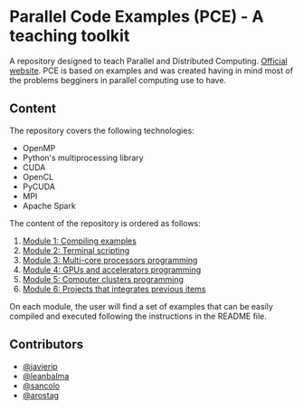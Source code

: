 # Parallel Code Examples (PCE) - A teaching toolkit
A repository designed to teach Parallel and Distributed Computing. [Official website](http://javierip.github.io/parallel-code-examples/).
PCE is based on examples and was created having in mind most of the problems begginers in parallel computing use to have.

## Content
The repository covers the following technologies:

- OpenMP
- Python's multiprocessing library
- CUDA
- OpenCL
- PyCUDA
- MPI
- Apache Spark

The content of the repository is ordered as follows:

1. [Module 1: Compiling examples](./01-compiling)
2. [Module 2: Terminal scripting](./02-scripting)
3. [Module 3: Multi-core processors programming](./03-multi-core-processors)
4. [Module 4: GPUs and accelerators  programming](./04-GPU-accelerators)
5. [Module 5: Computer clusters  programming](./05-clusters)
6. [Module 6: Projects that integrates previous items](./06-projects)

On each module, the user will find a set of examples that can be easily compiled and executed following the instructions in the README file.

## Contributors

- [@javierip](https://github.com/javierip)
- [@leanbalma](https://github.com/leanbalma)
- [@sancolo](https://github.com/sancolo)
- [@arostag](https://github.com/arostag)
